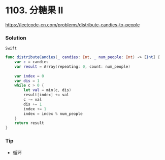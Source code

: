 # 1103. 分糖果 II

<https://leetcode-cn.com/problems/distribute-candies-to-people>


### Solution

`Swift`

```swift
func distributeCandies(_ candies: Int, _ num_people: Int) -> [Int] {
    var c = candies
    var result = Array(repeating: 0, count: num_people)
    
    var index = 0
    var dis = 1
    while c > 0 {
        let val = min(c, dis)
        result[index] += val
        c -= val
        dis += 1
        index += 1
        index = index % num_people
    }
    return result
}

```

### Tip

- 循环
